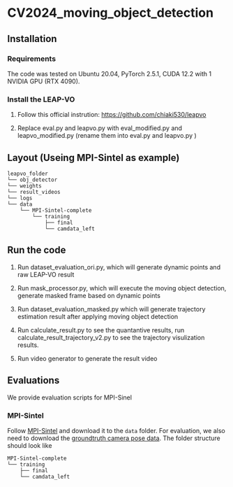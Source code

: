 # CV2024_moving_object_detection

## Installation
### Requirements
The code was tested on Ubuntu 20.04, PyTorch 2.5.1, CUDA 12.2 with 1 NVIDIA GPU (RTX 4090).

### Install the LEAP-VO

1. Follow this official instrution: https://github.com/chiaki530/leapvo

2. Replace eval.py and leapvo.py with eval_modified.py and leapvo_modified.py (rename them into eval.py and leapvo.py )

## Layout (Useing MPI-Sintel as example)
```
leapvo_folder
└── obj_detector
└── weights
└── result_videos
└── logs
└── data
    └── MPI-Sintel-complete
        └── training
            ├── final
            └── camdata_left
```

## Run the code
1. Run dataset_evaluation_ori.py, which will generate dynamic points and raw LEAP-VO result

2. Run mask_processor.py, which will execute the moving object detection, generate masked frame based on dynamic points

3. Run dataset_evaluation_masked.py which will generate trajectory estimation result after applying moving object detection

4. Run calculate_result.py to see the quantantive results, run calculate_result_trajectory_v2.py to see the trajectory visulization results.

5. Run video generator to generate the result video

## Evaluations
We provide evaluation scripts for MPI-Sinel

### MPI-Sintel
Follow [MPI-Sintel](http://sintel.is.tue.mpg.de/) and download it to the `data` folder. For evaluation, we also need to download the [groundtruth camera pose data](http://sintel.is.tue.mpg.de/depth). The folder structure should look like
```
MPI-Sintel-complete
└── training
    ├── final
    └── camdata_left
```
